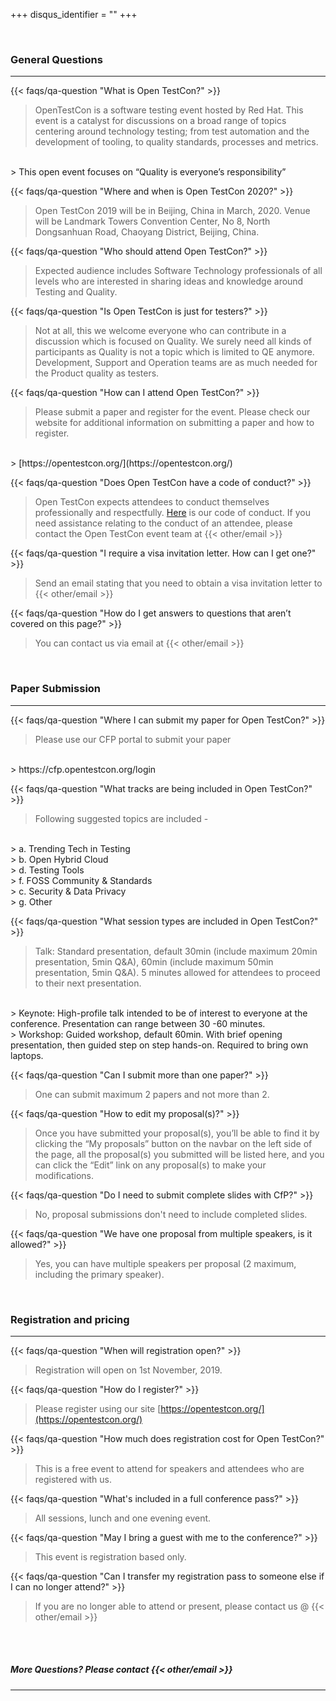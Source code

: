 +++
disqus_identifier = ""
+++

<br>

<h3 class="rhTextBold">General Questions</h3>

---

{{< faqs/qa-question "What is Open TestCon?" >}}

> OpenTestCon is a software testing event hosted by Red Hat. This event is a catalyst for discussions on a broad range of topics centering around technology testing; from test automation and the development of tooling, to quality standards, processes and metrics.
<br>
> This open event focuses on “Quality is everyone’s responsibility”

{{< faqs/qa-question "Where and when is Open TestCon 2020?" >}}

> Open TestCon 2019 will be in Beijing, China in March, 2020. Venue will be Landmark Towers Convention Center, No 8, North Dongsanhuan Road, Chaoyang District, Beijing, China.

{{< faqs/qa-question "Who should attend Open TestCon?" >}}

> Expected audience includes Software Technology professionals of all levels who are interested in sharing ideas and knowledge around Testing and Quality.

{{< faqs/qa-question "Is Open TestCon is just for testers?" >}}

> Not at all, this we welcome everyone who can contribute in a discussion which is focused on Quality. We surely need all kinds of participants as Quality is not a topic which is limited to QE anymore. Development, Support and Operation teams are as much needed for the Product quality as testers.

{{< faqs/qa-question "How can I attend Open TestCon?" >}}

> Please submit a paper and register for the event. Please check our website for additional information on submitting a paper and how to register.
<br>
> [https://opentestcon.org/](https://opentestcon.org/)

{{< faqs/qa-question "Does Open TestCon have a code of conduct?" >}}

> Open TestCon expects attendees to conduct themselves professionally and respectfully. [Here](https://opentestcon.org/updates/coc/) is our code of conduct. If you need assistance relating to the conduct of an attendee, please contact the Open TestCon event team at {{< other/email >}}

{{< faqs/qa-question "I require a visa invitation letter. How can I get one?" >}}

> Send an email stating that you need to obtain a visa invitation letter to {{< other/email >}}

{{< faqs/qa-question "How do I get answers to questions that aren’t covered on this page?" >}}

> You can contact us via email at {{< other/email >}}

<br>

<h3 class="rhTextBold">Paper Submission</h3>

---

{{< faqs/qa-question "Where I can submit my paper for Open TestCon?" >}}

> Please use our CFP portal to submit your paper
<br>
> https://cfp.opentestcon.org/login

{{< faqs/qa-question "What tracks are being included in Open TestCon?" >}}

> Following suggested topics are included -
<br>
> a. Trending Tech in Testing
<br>
> b. Open Hybrid Cloud
<br>
> d. Testing Tools
<br>
> f. FOSS Community & Standards
<br>
> c. Security & Data Privacy
<br>
> g. Other

{{< faqs/qa-question "What session types are included in Open TestCon?" >}}

> Talk: Standard presentation, default 30min (include maximum 20min presentation, 5min Q&A), 60min (include maximum 50min presentation, 5min Q&A). 5 minutes allowed for attendees to proceed to their next presentation.
<br>
> Keynote: High-profile talk intended to be of interest to everyone at the conference. Presentation can range between 30 -60 minutes.
<br>
> Workshop: Guided workshop, default 60min. With brief opening presentation, then guided step on step hands-on. Required to bring own laptops.

{{< faqs/qa-question "Can I submit more than one paper?" >}}

> One can submit maximum 2 papers and not more than 2.

{{< faqs/qa-question "How to edit my proposal(s)?" >}}

> Once you have submitted your proposal(s), you’ll be able to find it by clicking the “My proposals” button on the navbar on the left side of the page, all the proposal(s) you submitted will be listed here, and you can click the “Edit” link on any proposal(s) to make your modifications.

{{< faqs/qa-question "Do I need to submit complete slides with CfP?" >}}

> No, proposal submissions don't need to include completed slides.

{{< faqs/qa-question "We have one proposal from multiple speakers, is it allowed?" >}}

> Yes, you can have multiple speakers per proposal (2 maximum, including the primary speaker).

<br>

<h3 class="rhTextBold">Registration and pricing</h3>

---

{{< faqs/qa-question "When will registration open?" >}}

> Registration will open on 1st November, 2019.

{{< faqs/qa-question "How do I register?" >}}

> Please register using our site [https://opentestcon.org/](https://opentestcon.org/)

{{< faqs/qa-question "How much does registration cost for Open TestCon?" >}}

> This is a free event to attend for speakers and attendees who are registered with us.

{{< faqs/qa-question "What's included in a full conference pass?" >}}

> All sessions, lunch and one evening event.

{{< faqs/qa-question "May I bring a guest with me to the conference?" >}}

> This event is registration based only.

{{< faqs/qa-question "Can I transfer my registration pass to someone else if I can no longer attend?" >}}

> If you are no longer able to attend or present, please contact us @ {{< other/email >}}

<br><br>

<h5 class="rhTextBold">More Questions? Please contact {{< other/email >}}</h5>

---
